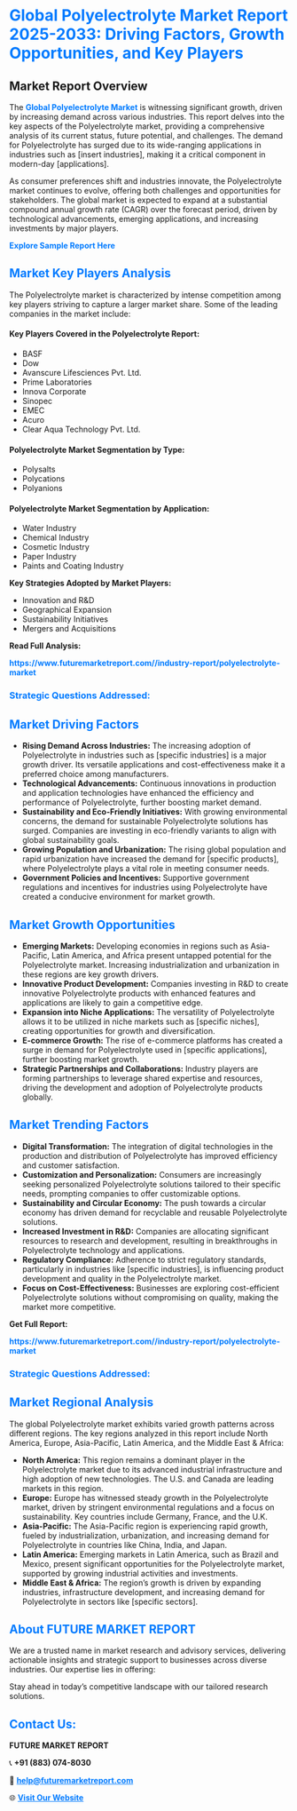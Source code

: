 <h1 style="color: #007BFF;">Global Polyelectrolyte Market Report 2025-2033: Driving Factors, Growth Opportunities, and Key Players</h1>

<section id="overview">
<h2>Market Report Overview</h2>
<p>The <a href="https://www.futuremarketreport.com//industry-report/polyelectrolyte-market" style="color: #007BFF; text-decoration: none;"><strong>Global Polyelectrolyte Market</strong></a> is witnessing significant growth, driven by increasing demand across various industries. This report delves into the key aspects of the Polyelectrolyte market, providing a comprehensive analysis of its current status, future potential, and challenges. The demand for Polyelectrolyte has surged due to its wide-ranging applications in industries such as [insert industries], making it a critical component in modern-day [applications].</p>
<p>As consumer preferences shift and industries innovate, the Polyelectrolyte market continues to evolve, offering both challenges and opportunities for stakeholders. The global market is expected to expand at a substantial compound annual growth rate (CAGR) over the forecast period, driven by technological advancements, emerging applications, and increasing investments by major players.</p>
</section>

<section id="overview">
<p><a href="https://www.futuremarketreport.com//request-sample/reportId=56264" style="color: #007BFF; text-decoration: none;"><strong>Explore Sample Report Here</strong></a></p>
</section>

<section id="key-players">
<h2 style="color: #007BFF;">Market Key Players Analysis</h2>
<p>The Polyelectrolyte market is characterized by intense competition among key players striving to capture a larger market share. Some of the leading companies in the market include:</p>
<h4>Key Players Covered in the Polyelectrolyte Report:</h4>
<ul><li>BASF</li><li>Dow</li><li>Avanscure Lifesciences Pvt. Ltd.</li><li>Prime Laboratories</li><li>Innova Corporate</li><li>Sinopec</li><li>EMEC</li><li>Acuro</li><li>Clear Aqua Technology Pvt. Ltd.</li></ul>
<h4>Polyelectrolyte Market Segmentation by Type:</h4>
<ul><li>Polysalts</li><li>Polycations</li><li>Polyanions</li></ul>

<h4>Polyelectrolyte Market Segmentation by Application:</h4>
<ul><li>Water Industry</li><li>Chemical Industry</li><li>Cosmetic Industry</li><li>Paper Industry</li><li>Paints and Coating Industry</li></ul>
<p><strong>Key Strategies Adopted by Market Players:</strong></p>
<ul>
<li>Innovation and R&D</li>
<li>Geographical Expansion</li>
<li>Sustainability Initiatives</li>
<li>Mergers and Acquisitions</li>
</ul>
</section>

<section>
<p><strong>Read Full Analysis: </strong></p><a href="https://www.futuremarketreport.com//industry-report/polyelectrolyte-market" style="color: #007BFF; text-decoration: none;"><strong>https://www.futuremarketreport.com//industry-report/polyelectrolyte-market</strong></a>
<h3 style="color: #007BFF;">Strategic Questions Addressed:</h3>
</section>

<section id="driving-factors">
<h2 style="color: #007BFF;">Market Driving Factors</h2>
<ul>
<li><strong>Rising Demand Across Industries:</strong> The increasing adoption of Polyelectrolyte in industries such as [specific industries] is a major growth driver. Its versatile applications and cost-effectiveness make it a preferred choice among manufacturers.</li>
<li><strong>Technological Advancements:</strong> Continuous innovations in production and application technologies have enhanced the efficiency and performance of Polyelectrolyte, further boosting market demand.</li>
<li><strong>Sustainability and Eco-Friendly Initiatives:</strong> With growing environmental concerns, the demand for sustainable Polyelectrolyte solutions has surged. Companies are investing in eco-friendly variants to align with global sustainability goals.</li>
<li><strong>Growing Population and Urbanization:</strong> The rising global population and rapid urbanization have increased the demand for [specific products], where Polyelectrolyte plays a vital role in meeting consumer needs.</li>
<li><strong>Government Policies and Incentives:</strong> Supportive government regulations and incentives for industries using Polyelectrolyte have created a conducive environment for market growth.</li>
</ul>
</section>

<section id="growth-opportunities">
<h2 style="color: #007BFF;">Market Growth Opportunities</h2>
<ul>
<li><strong>Emerging Markets:</strong> Developing economies in regions such as Asia-Pacific, Latin America, and Africa present untapped potential for the Polyelectrolyte market. Increasing industrialization and urbanization in these regions are key growth drivers.</li>
<li><strong>Innovative Product Development:</strong> Companies investing in R&D to create innovative Polyelectrolyte products with enhanced features and applications are likely to gain a competitive edge.</li>
<li><strong>Expansion into Niche Applications:</strong> The versatility of Polyelectrolyte allows it to be utilized in niche markets such as [specific niches], creating opportunities for growth and diversification.</li>
<li><strong>E-commerce Growth:</strong> The rise of e-commerce platforms has created a surge in demand for Polyelectrolyte used in [specific applications], further boosting market growth.</li>
<li><strong>Strategic Partnerships and Collaborations:</strong> Industry players are forming partnerships to leverage shared expertise and resources, driving the development and adoption of Polyelectrolyte products globally.</li>
</ul>
</section>

<section id="trending-factors">
<h2 style="color: #007BFF;">Market Trending Factors</h2>
<ul>
<li><strong>Digital Transformation:</strong> The integration of digital technologies in the production and distribution of Polyelectrolyte has improved efficiency and customer satisfaction.</li>
<li><strong>Customization and Personalization:</strong> Consumers are increasingly seeking personalized Polyelectrolyte solutions tailored to their specific needs, prompting companies to offer customizable options.</li>
<li><strong>Sustainability and Circular Economy:</strong> The push towards a circular economy has driven demand for recyclable and reusable Polyelectrolyte solutions.</li>
<li><strong>Increased Investment in R&D:</strong> Companies are allocating significant resources to research and development, resulting in breakthroughs in Polyelectrolyte technology and applications.</li>
<li><strong>Regulatory Compliance:</strong> Adherence to strict regulatory standards, particularly in industries like [specific industries], is influencing product development and quality in the Polyelectrolyte market.</li>
<li><strong>Focus on Cost-Effectiveness:</strong> Businesses are exploring cost-efficient Polyelectrolyte solutions without compromising on quality, making the market more competitive.</li>
</ul>
</section>

<section>
<p><strong>Get Full Report: </strong></p><a href="https://www.futuremarketreport.com//industry-report/polyelectrolyte-market" style="color: #007BFF; text-decoration: none;"><strong>https://www.futuremarketreport.com//industry-report/polyelectrolyte-market</strong></a>
<h3 style="color: #007BFF;">Strategic Questions Addressed:</h3>
</section>


<section id="regional-analysis">
<h2 style="color: #007BFF;">Market Regional Analysis</h2>
<p>The global Polyelectrolyte market exhibits varied growth patterns across different regions. The key regions analyzed in this report include North America, Europe, Asia-Pacific, Latin America, and the Middle East & Africa:</p>
<ul>
<li><strong>North America:</strong> This region remains a dominant player in the Polyelectrolyte market due to its advanced industrial infrastructure and high adoption of new technologies. The U.S. and Canada are leading markets in this region.</li>
<li><strong>Europe:</strong> Europe has witnessed steady growth in the Polyelectrolyte market, driven by stringent environmental regulations and a focus on sustainability. Key countries include Germany, France, and the U.K.</li>
<li><strong>Asia-Pacific:</strong> The Asia-Pacific region is experiencing rapid growth, fueled by industrialization, urbanization, and increasing demand for Polyelectrolyte in countries like China, India, and Japan.</li>
<li><strong>Latin America:</strong> Emerging markets in Latin America, such as Brazil and Mexico, present significant opportunities for the Polyelectrolyte market, supported by growing industrial activities and investments.</li>
<li><strong>Middle East & Africa:</strong> The region’s growth is driven by expanding industries, infrastructure development, and increasing demand for Polyelectrolyte in sectors like [specific sectors].</li>
</ul>
</section>

<footer>
<h2 style="color: #007BFF;">About FUTURE MARKET REPORT</h2>
<p>We are a trusted name in market research and advisory services, delivering actionable insights and strategic support to businesses across diverse industries. Our expertise lies in offering:</p>

<p>Stay ahead in today’s competitive landscape with our tailored research solutions.</p>

<h2 style="color: #007BFF;">Contact Us:</h2>
<p><strong>FUTURE MARKET REPORT</strong></p>
<p>📞 <strong>+91 (883) 074-8030</strong></p>
<p>📧 <strong><a href="mailto:help@futuremarketreport.com" style="color: #007BFF;">help@futuremarketreport.com</a></strong></p>
<p>🌐 <strong><a href="https://www.futuremarketreport.com/" style="color: #007BFF;">Visit Our Website</a></strong></p>
</footer>